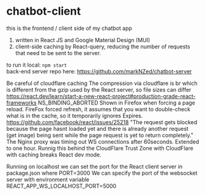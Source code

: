 # chatbot-client

this is the frontend / client side of my chatbot app
1. written in React JS and Google Material Design (MUI)
2. client-side caching by React-query, reducing the number of requests that need to be sent to the server.

to run it local: `npm start`
<br />
back-end server repo here: https://github.com/markNZed/chatbot-server

Be careful of cloudflare caching
The compression via cloudflare is br which is different from the gzip used by the React server, so file sizes can differ
https://react.dev/learn/start-a-new-react-project#production-grade-react-frameworks 
NS_BINDING_ABORTED Shown in Firefox when forcing a page reload. FireFox forced refresh, it assumes that you want to double-check what is in the cache, so it temporarily ignores Expires. https://github.com/facebook/react/issues/25218 "The request gets blocked because the page hasnt loaded yet and there is already another request (get image) being sent while the page request is yet to return completely."
The Nginx proxy was timing out WS connections after 60seconds. Extended to one hour.
Runnig this behind the CloudFlare Trust Zone with CloudFlare with caching breaks React dev mode.

Running on localhost we can set the port for the React client server in package.json where PORT=3000
We can specify the port of the websocket server with environment variable REACT_APP_WS_LOCALHOST_PORT=5000
